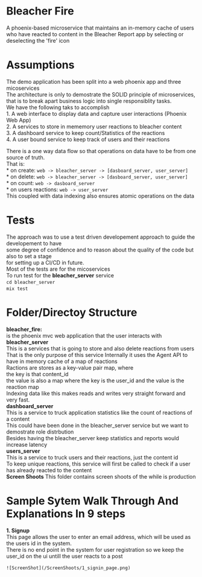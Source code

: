 # Bleacher Fire
A phoenix-based microservice that maintains an in-memory cache of users who have reacted to content in the Bleacher Report app by selecting or deselecting the 'fire' icon

# Assumptions
The demo application has been split into a web phoenix app and three micoservices  
The architecture is only to demostrate the SOLID principle of microservices, that is to break apart business logic into single responsiblity tasks.  
We have the following taks to accomplish  
    1. A web interface to display data and capture user interactions (Phoenix Web App)  
    2. A services to store in mememory user reactions to bleacher content  
    3. A dashboard service to keep count/Statistics of the reactions  
    4. A user bound service to keep track of users and their reactions 

There is a one way data flow so that operations on data have to be from one source of truth.  
That is:  
    * on create:   ` web -> bleacher_server -> [dasboard_server, user_server] `  
    * on delete:   ` web -> bleacher_server -> [dasboard_server, user_server] `  
    * on count:    ` web -> dasboard_server `  
    * on users reactions: ` web -> user_server `  
This coupled with data indexing also ensures atomic operations on the data  



# Tests  
The approach was to use a test driven developement approach to guide the developement to have  
some degree of confidence and to reason about the quality of the code but also to set a stage  
for setting up a CI/CD in future.  
Most of the tests are for the micoservices  
To run test for the **bleacher_server** service  
`cd bleacher_server `  
`mix test`  


# Folder/Directoy Structure
**bleacher_fire:**   
    is the phoenix mvc web application that the user interacts with  
**bleacher_server**  
    This is a services that is going to store and also delete reactions from users
    That is the only purpose of this service
    Internally it uses the Agent API to have in memory cache of a map of reactions  
    Ractions are stores as a key-value pair map, where  
        the key is that content_id   
        the value is also a map where the key is the user_id and the value is the reaction map   
    Indexing data like this makes reads and writes very straight forward and very fast.   
**dashboard_server**    
    This is a service to truck application statistics like the count of reactions of a content  
    This could have been done in the bleacher_server service but we want to demostrate role distrbution  
    Besides having the  bleacher_server keep statistics and reports would increase latency  
**users_server**  
    This is a service to truck users and their reactions, just the content id  
    To keep unique reactions, this service will first be called to check if a user  
    has already reacted to the content  
**Screen Shoots**
    This folder contains screen shoots of the while is production  

# Sample Sytem Walk Through And Explanations In 9 steps  
**1. Signup**  
    This page allows the user to enter an email address, which will be used as the users id in the system.  
    There is no end point in the system for user registration so we keep the user_id on the ui untill the user reacts to a post   

    ![ScreenShot](/ScreenShoots/1_signin_page.png)  






